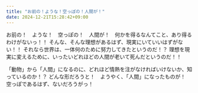 ```yaml
---
title: "お前の！ような！空っぽの！人間が！"
date: 2024-12-21T15:28:42+09:00
---
```

お前の！　ような！　空っぽの！　人間が！　何かを得るなんてこと、あり得るわけがないっ！！
そんな、そんな理想があるはず、現実にいていいはずがない！！
それなら世界は、一体何のために努力してきたというのだ！？
理想を現実に変えるために、いったいどれほどの人間が老いて死んだというのだ！！

「動物」から「人間」になるのに、どれほど情熱を注がなければいけないか、知っているのか！？
どんな形だろうと！　ようやく、「人間」になったものが！　空っぽであるはず、ないだろうがっ！
